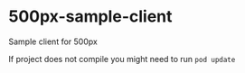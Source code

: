 # 500px-sample-client
Sample client for 500px


If project does not compile you might need to run `pod update`
